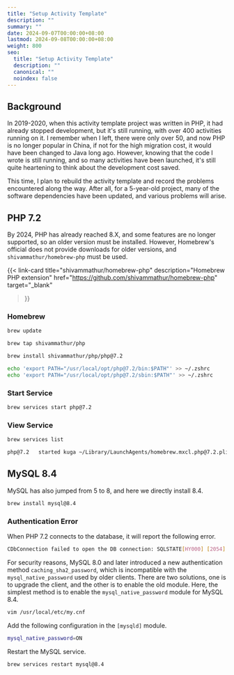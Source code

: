 ```yaml
---
title: "Setup Activity Template"
description: ""
summary: ""
date: 2024-09-07T00:00:00+08:00
lastmod: 2024-09-08T00:00:00+08:00
weight: 800
seo:
  title: "Setup Activity Template"
  description: ""
  canonical: ""
  noindex: false
---
```


## Background

In 2019-2020, when this activity template project was written in PHP, it had already stopped development, but it's still running, with over 400 activities running on it.
I remember when I left, there were only over 50, and now PHP is no longer popular in China, if not for the high migration cost, it would have been changed to Java long ago.
However, knowing that the code I wrote is still running, and so many activities have been launched, it's still quite heartening to think about the development cost saved.

This time, I plan to rebuild the activity template and record the problems encountered along the way.
After all, for a 5-year-old project, many of the software dependencies have been updated, and various problems will arise.

## PHP 7.2

By 2024, PHP has already reached 8.X, and some features are no longer supported, so an older version must be installed.
However, Homebrew's official does not provide downloads for older versions, and `shivammathur/homebrew-php` must be used.

{{< link-card
  title="shivammathur/homebrew-php"
  description="Homebrew PHP extension"
  href="https://github.com/shivammathur/homebrew-php"
  target="_blank"
>}}

### Homebrew

```bash {frame="none"}
brew update
```

```bash {frame="none"}
brew tap shivammathur/php
```

```bash {frame="none"}
brew install shivammathur/php/php@7.2
```

```bash {frame="none"}
echo 'export PATH="/usr/local/opt/php@7.2/bin:$PATH"' >> ~/.zshrc
echo 'export PATH="/usr/local/opt/php@7.2/sbin:$PATH"' >> ~/.zshrc
```

### Start Service

```bash {frame="none"}
brew services start php@7.2
```

### View Service

```bash {frame="none"}
brew services list
```

```bash {frame="none"}
php@7.2   started kuga ~/Library/LaunchAgents/homebrew.mxcl.php@7.2.plist
```

## MySQL 8.4

MySQL has also jumped from 5 to 8, and here we directly install 8.4.

```bash {frame="none"}
brew install mysql@8.4
```

### Authentication Error

When PHP 7.2 connects to the database, it will report the following error.

```bash {frame="none" text-wrap="wrap"}
CDbConnection failed to open the DB connection: SQLSTATE[HY000] [2054] The server requested authentication method unknown to the client
```

For security reasons, MySQL 8.0 and later introduced a new authentication method `caching_sha2_password`,
which is incompatible with the `mysql_native_password` used by older clients.
There are two solutions, one is to upgrade the client, and the other is to enable the old module.
Here, the simplest method is to enable the `mysql_native_password` module for MySQL 8.4.

```bash {frame="none"}
vim /usr/local/etc/my.cnf
```

Add the following configuration in the `[mysqld]` module.

```bash {frame="none"}
mysql_native_password=ON
```

Restart the MySQL service.

```bash {frame="none"}
brew services restart mysql@8.4
```
